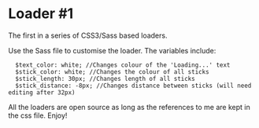 Loader #1
=========

The first in a series of CSS3/Sass based loaders.

Use the Sass file to customise the loader. The variables include:
```
  $text_color: white; //Changes colour of the 'Loading...' text
  $stick_color: white; //Changes the colour of all sticks
  $stick_length: 30px; //Changes length of all sticks
  $stick_distance: -8px; //Changes distance between sticks (will need editing after 32px)
```
All the loaders are open source as long as the references to me are kept in the css file. Enjoy! 
